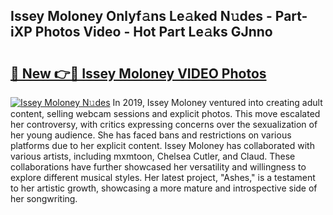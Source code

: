 ## Issey Moloney Onlyf𝚊ns Le𝚊ked N𝚞des - Part-iXP Photos Video - Hot Part Le𝚊ks GJnno

# <h2><a href="http://ac26911.deff.icu/?id=Issey+Moloney">🔗 New 👉🔴 Issey Moloney VIDEO Photos</a></h2>

[![Issey Moloney N𝚞des](https://i.imgur.com/rIISA9y.gif)](http://ac26911.deff.icu/?id=Issey+Moloney)
In 2019, Issey Moloney ventured into creating adult content, selling webcam sessions and explicit photos. This move escalated her controversy, with critics expressing concerns over the sexualization of her young audience. She has faced bans and restrictions on various platforms due to her explicit content. Issey Moloney has collaborated with various artists, including mxmtoon, Chelsea Cutler, and Claud. These collaborations have further showcased her versatility and willingness to explore different musical styles. Her latest project, "Ashes," is a testament to her artistic growth, showcasing a more mature and introspective side of her songwriting.
